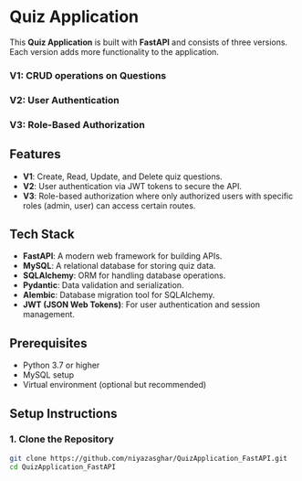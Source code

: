 # Quiz Application

This **Quiz Application** is built with **FastAPI** and consists of three versions. Each version adds more functionality to the application. 

### **V1**: CRUD operations on Questions  
### **V2**: User Authentication 
### **V3**: Role-Based Authorization  

## Features

- **V1**: Create, Read, Update, and Delete quiz questions.
- **V2**: User authentication via JWT tokens to secure the API.
- **V3**: Role-based authorization where only authorized users with specific roles (admin, user) can access certain routes.

## Tech Stack

- **FastAPI**: A modern web framework for building APIs.
- **MySQL**: A relational database for storing quiz data.
- **SQLAlchemy**: ORM for handling database operations.
- **Pydantic**: Data validation and serialization.
- **Alembic**: Database migration tool for SQLAlchemy.
- **JWT (JSON Web Tokens)**: For user authentication and session management.

## Prerequisites

- Python 3.7 or higher
- MySQL setup
- Virtual environment (optional but recommended)

## Setup Instructions

### 1. Clone the Repository

```bash
git clone https://github.com/niyazasghar/QuizApplication_FastAPI.git
cd QuizApplication_FastAPI
